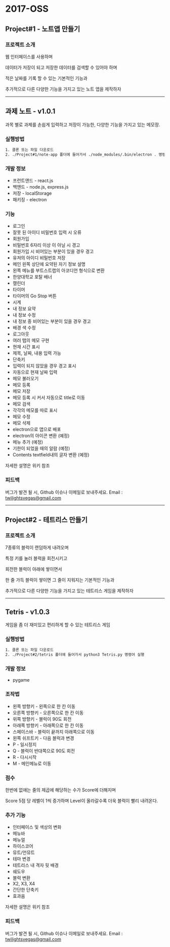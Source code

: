 # **2017-OSS**

## Project#1 - 노트앱 만들기

### 프로젝트 소개
웹 인터페이스를 사용하며

데이터가 저장이 되고 저장한 데이터를 검색할 수 있어야 하며

적은 날짜를 기록 할 수 있는 기본적인 기능과

추가적으로 다른 다양한 기능을 가지고 있는 노트 앱을 제작하자

-------------------------
## 과제 노트 - v1.0.1
과목 별로 과제를 손쉽게 입력하고 저장이 가능한, 다양한 기능을 가지고 있는 메모장.

### 실행방법
```sh
1. 클론 또는 파일 다운로드
2. ./Project#1/note-app 폴더에 들어가서 ./node_modules/.bin/electron . 명령어 실행
```

### 개발 정보
* 프런트앤드 - react.js
* 백앤드 - node.js, express.js
* 저장 - localStorage
* 패키징 - electron


### 기능

* 로그인
* 잘못 된 아이디 비밀번호 입력 시 오류
* 회원가입
* 비밀번호 6자리 이상 이 아닐 시 경고
* 회원가입 시 비어있는 부분이 있을 경우 경고
* 유저의 아이디 비밀번호 저장
* 메인 왼쪽 상단에 요약된 자기 정보 설명
* 왼쪽 메뉴를 부트스트랩의 아코디언 형식으로 변환
* 한양대학교 포탈 배너
* 캘린더
* 타이머
* 타이머의 Go Stop 버튼
* 시계
* 내 정보 요약
* 내 정보 수정
* 내 정보 중 비어있는 부분이 있을 경우 경고
* 배경 색 수정
* 로그아웃
* 여러 탭의 메모 구현
* 현재 시간 표시
* 제목, 날짜, 내용 입력 가능
* 단축키
* 입력이 되지 않았을 경우 경고 표시
* 자동으로 현재 날짜 입력
* 메모 불러오기
* 메모 등록
* 메모 저장
* 메모 등록 시 커서 자동으로 title로 이동
* 메모 검색
* 각각의 메모를 따로 표시
* 메모 수정
* 메모 삭제
* electron으로 앱으로 배포
* electron의 아이콘 변환 (예정)
* 메뉴 추가 (예정)
* 기한이 되었을 때의 알람 (예정)
* Contents textfield내의 글자 변환 (예정)

자세한 설명은 위키 참조

### 피드백

버그가 발견 될 시, Github 이슈나 이메일로 보내주세요. Email : twilightsvegas@gmail.com

-------------------------

## Project#2 - 테트리스 만들기

### 프로젝트 소개
7종류의 블럭이 랜덤하게 내려오며

특정 키를 눌러 블럭을 회전시키고

회전한 블럭이 아래에 쌓이면서

한 줄 가득 블럭이 쌓이면 그 줄이 지워지는 기본적인 기능과

추가적으로 다른 다양한 기능을 가지고 있는 테트리스 게임을 제작하자

-------------------------
## Tetris - v1.0.3
게임을 좀 더 재미있고 편리하게 할 수 있는 테트리스 게임

### 실행방법
```sh
1. 클론 또는 파일 다운로드
2. ./Project#2/tetris 폴더에 들어가서 python3 Tetris.py 명령어 실행
```

### 개발 정보
* pygame

### 조작법
* 왼쪽 방향키 - 왼쪽으로 한 칸 이동
* 오른쪽 방향키 - 오른쪽으로 한 칸 이동
* 위쪽 방향키 - 블럭이 90도 회전
* 아래쪽 방향키 - 아래쪽으로 한 칸 이동
* 스페이스바 - 블럭이 끝까지 아래쪽으로 이동
* 왼쪽 쉬프트키 - 다음 블럭과 변경
* P - 일시정지
* Q - 블럭이 반대쪽으로 90도 회전
* R - 다시시작
* M - 메인메뉴로 이동

### 점수
한번에 없애는 줄의 제곱에 해당하는 수가 Score에 더해지며

Score 5점 당 레벨이 1씩 증가하며 Level이 올라갈수록 더욱 블럭이 빨리 내려온다.

### 추가 기능
* 인터페이스 및 색상의 변화
* 메뉴바
* 메뉴얼
* 하이스코어
* 뮤트/언뮤트
* 테마 변경
* 테트리스 내 격자 뒷 배경
* 쉐도우
* 블럭 변환
* X2, X3, X4
* 간단한 단축키
* 효과음

자세한 설명은 위키 참조


### 피드백

버그가 발견 될 시, Github 이슈나 이메일로 보내주세요. Email : twilightsvegas@gmail.com
